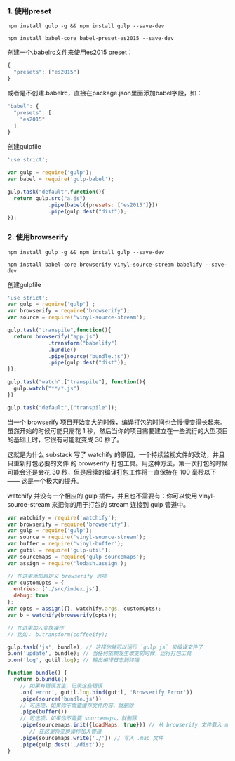 ### 1. 使用preset

`npm install gulp -g && npm install gulp --save-dev`

`npm install babel-core babel-preset-es2015 --save-dev`

创建一个.babelrc文件来使用es2015 preset：

```javascript
{
  "presets": ["es2015"]
}
```

或者是不创建.babelrc，直接在package.json里面添加babel字段，如：

```javascript
"babel": {
  "presets": [
    "es2015"
  ]
}
```

创建gulpfile

```javascript
'use strict';

var gulp = require('gulp');
var babel = require('gulp-babel');

gulp.task("default",function(){
  return gulp.src("a.js")
             .pipe(babel({presets: ['es2015']}))
             .pipe(gulp.dest("dist"));
});
```

### 2. 使用browserify


`npm install gulp -g && npm install gulp --save-dev`

`npm install babel-core browserify vinyl-source-stream babelify --save-dev`

创建gulpfile

```javascript
'use strict';
var gulp = require('gulp') ;
var browserify = require('browserify');
var source = require('vinyl-source-stream');

gulp.task("transpile",function(){
  return browserify("app.js")
             .transform("babelify")
             .bundle()
             .pipe(source("bundle.js"))
             .pipe(gulp.dest("dist"));
});

gulp.task("watch",["transpile"], function(){
  gulp.watch("**/*.js");
})

gulp.task("default",["transpile"]);
```

当一个 browserify 项目开始变大的时候，编译打包的时间也会慢慢变得长起来。虽然开始的时候可能只需花 1 秒，然后当你的项目需要建立在一些流行的大型项目的基础上时，它很有可能就变成 30 秒了。

这就是为什么 substack 写了 watchify 的原因，一个持续监视文件的改动，并且 只重新打包必要的文件 的 browserify 打包工具。用这种方法，第一次打包的时候可能会还是会花 30 秒，但是后续的编译打包工作将一直保持在 100 毫秒以下 —— 这是一个极大的提升。

watchify 并没有一个相应的 gulp 插件，并且也不需要有：你可以使用 vinyl-source-stream 来把你的用于打包的 stream 连接到 gulp 管道中。

```javascript
var watchify = require('watchify');
var browserify = require('browserify');
var gulp = require('gulp');
var source = require('vinyl-source-stream');
var buffer = require('vinyl-buffer');
var gutil = require('gulp-util');
var sourcemaps = require('gulp-sourcemaps');
var assign = require('lodash.assign');

// 在这里添加自定义 browserify 选项
var customOpts = {
  entries: ['./src/index.js'],
  debug: true
};
var opts = assign({}, watchify.args, customOpts);
var b = watchify(browserify(opts));

// 在这里加入变换操作
// 比如： b.transform(coffeeify);

gulp.task('js', bundle); // 这样你就可以运行 `gulp js` 来编译文件了
b.on('update', bundle); // 当任何依赖发生改变的时候，运行打包工具
b.on('log', gutil.log); // 输出编译日志到终端

function bundle() {
  return b.bundle()
    // 如果有错误发生，记录这些错误
    .on('error', gutil.log.bind(gutil, 'Browserify Error'))
    .pipe(source('bundle.js'))
    // 可选项，如果你不需要缓存文件内容，就删除
    .pipe(buffer())
    // 可选项，如果你不需要 sourcemaps，就删除
    .pipe(sourcemaps.init({loadMaps: true})) // 从 browserify 文件载入 map
       // 在这里将变换操作加入管道
    .pipe(sourcemaps.write('./')) // 写入 .map 文件
    .pipe(gulp.dest('./dist'));
}
```
